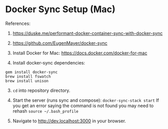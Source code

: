 # Docker Sync Setup (Mac)
References: 
1) https://duske.me/performant-docker-container-sync-with-docker-sync
2) https://github.com/EugenMayer/docker-sync

1) Install Docker for Mac: https://docs.docker.com/docker-for-mac

2) Install docker-sync dependencies:
```
gem install docker-sync
brew install fswatch
brew install unison
```

3) ```cd``` into repository directory.

3) Start the server (runs sync and compose):
```docker-sync-stack start```
 If you get an error saying the command is not found you may need to rehash ```source ~/.bash_profile```

4) Navigate to http://dev.localhost:3000 in your browser.
